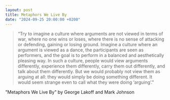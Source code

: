 ```yaml
---
layout: post
title: Metaphors We Live By
date: "2024-09-25 20:00:00 +0200"
---
```


> “Try to imagine a culture where arguments are not viewed in terms of war, where
> no one wins or loses, where there is no sense of attacking or defending,
> gaining or losing ground. Imagine a culture where an argument is viewed as a
> dance, the participants are seen as performers, and the goal is to perform in a
> balanced and aesthetically pleasing way. In such a culture, people would view
> arguments differently, experience them differently, carry them out differently,
> and talk about them differently. But we would probably not view them as arguing
> at all: they would simply be doing something different. It would seem strange
> even to call what they were doing ‘arguing’."

"Metaphors We Live By" by George Lakoff and Mark Johnson
